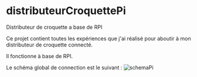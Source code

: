 # distributeurCroquettePi
Distributeur de croquette a base de RPI

Ce projet contient toutes les expériences que j'ai réalisé pour aboutir à mon distributeur de croquette connecté.

Il fonctionne à base de RPI.

Le schéma global de connection est le suivant : 
![schemaPi](img/rp2_pinout.png)